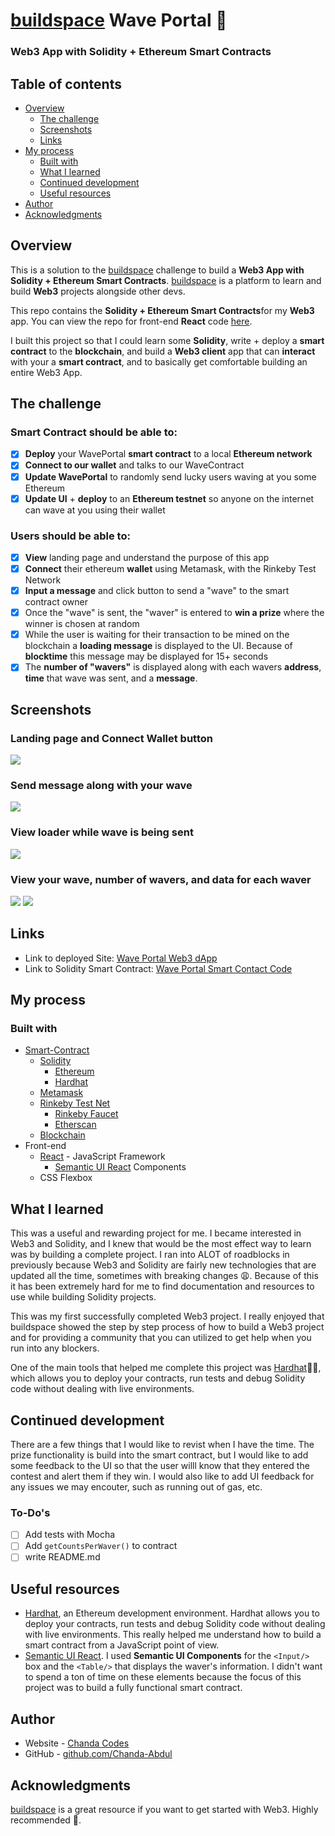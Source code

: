 # [buildspace](https://buildspace.so/) Wave Portal 👋 
### Web3 App with Solidity + Ethereum Smart Contracts

## Table of contents

- [Overview](#overview)
  - [The challenge](#the-challenge)
  - [Screenshots](#screenshots)
  - [Links](#links)
- [My process](#my-process)
  - [Built with](#built-with)
  - [What I learned](#what-i-learned)
  - [Continued development](#continued-development)
  - [Useful resources](#useful-resources)
- [Author](#author)
- [Acknowledgments](#acknowledgments)

## Overview

This is a solution to the [buildspace](https://buildspace.so/) challenge to build a <b>Web3 App with Solidity + Ethereum Smart Contracts</b>. [buildspace](https://buildspace.so/) is a platform to learn and build <b>Web3</b> projects alongside other devs.

This repo contains the <b>Solidity + Ethereum Smart Contracts</b>for my <b>Web3</b> app.  You can view the repo for front-end <b>React</b> code [here](https://github.com/Chanda-Abdul/waveportal-client).

I built this project so that I could learn some <b>Solidity</b>, write + deploy a <b>smart contract</b> to the <b>blockchain</b>, and build a <b>Web3 client</b> app that can <b>interact</b> with your a <b>smart contract</b>, and to basically get comfortable building an entire Web3 App. 

## The challenge

### Smart Contract should be able to:

- [x] <b>Deploy</b> your WavePortal <b>smart contract</b> to a local <b>Ethereum network</b>
- [x] <b>Connect to our wallet</b> and talks to our WaveContract
- [x] <b>Update WavePortal</b> to randomly send lucky users waving at you some Ethereum
- [x] <b>Update UI</b> + <b>deploy</b> to an <b>Ethereum testnet</b> so anyone on the internet can wave at you using their wallet

### Users should be able to:

- [x] <b>View</b> landing page and understand the purpose of this app
- [x] <b>Connect</b> their ethereum <b>wallet</b> using Metamask, with the Rinkeby Test Network
- [x] <b>Input a message</b> and click button to send a "wave" to the smart contract owner
- [x] Once the "wave" is sent, the "waver" is entered to <b>win a prize</b> where the winner is chosen at random
- [x] While the user is waiting for their transaction to be mined on the blockchain a <b>loading message</b> is displayed to the UI. Because of <b>blocktime</b> this message may be displayed for 15+ seconds
- [x] The <b>number of "wavers"</b> is displayed along with each wavers <b>address</b>, <b>time</b> that wave was sent, and a <b>message</b>.

## Screenshots

### Landing page and Connect Wallet button
![](https://github.com/Chanda-Abdul/waveportal-client/screens/landing.png)
### Send message along with your wave
![](https://github.com/Chanda-Abdul/waveportal-client/screens/sendwave.png)
### View loader while wave is being sent
![](https://github.com/Chanda-Abdul/waveportal-client/screens/mining.png)
### View your wave, number of wavers, and data for each waver
![](https://github.com/Chanda-Abdul/waveportal-client/screens/wavesent.png)
![](https://github.com/Chanda-Abdul/waveportal-client/screens/allwaves.png)

## Links

- Link to deployed Site: [Wave Portal Web3 dApp](https://gifted-aryabhata-929956.netlify.app/)
- Link to Solidity Smart Contract: [Wave Portal Smart Contact Code](https://github.com/Chanda-Abdul/waveportal-client)

## My process

### Built with

- [Smart-Contract](https://github.com/Chanda-Abdul/waveportal-smart-contract)
    - [Solidity](https://docs.soliditylang.org/en/v0.8.12/)
        - [Ethereum](https://ethereum.org/en/)
        - [Hardhat](https://hardhat.org/)
    - [Metamask](https://metamask.io/)
    - [Rinkeby Test Net](https://www.rinkeby.io/)
        - [Rinkeby Faucet](https://www.rinkebyfaucet.com/)
        - [Etherscan](https://rinkeby.etherscan.io/)
    - [Blockchain](https://en.wikipedia.org/wiki/Blockchain)
- Front-end
    - [React](https://reactjs.org/) - JavaScript Framework
        - [Semantic UI React](https://react.semantic-ui.com/) Components
    - CSS Flexbox

## What I learned

This was a useful and rewarding project for me.  I became interested in Web3 and Solidity, and I knew that would be the most effect way to learn was by building a complete project.  I ran into ALOT of roadblocks in previously because Web3 and Solidity are fairly new technologies that are updated all the time, sometimes with breaking changes 😩. Because of this it has been extremely hard for me to find documentation and resources to use while building Solidity projects. 

This was my first successfully completed Web3 project. I really enjoyed that buildspace showed the step by step process of how to build a Web3 project and for providing a community that you can utilized to get help when you run into any blockers. 

One of the main tools that helped me complete this project was [Hardhat](https://hardhat.org/)🙌🏽, which allows you to deploy your contracts, run tests and debug Solidity code without dealing with live environments. 

<!-- Use this section to recap over some of your major learnings while working through this project. Writing these out and providing code samples of areas you want to highlight is a great way to reinforce your own knowledge.

To see how you can add code snippets, see below:

```html
<h1>Some HTML code I'm proud of</h1>
```
```css
.proud-of-this-css {
  color: papayawhip;
}
```
```js
const proudOfThisFunc = () => {
  console.log('🎉')
}
``` -->



## Continued development

There are a few things that I would like to revist when I have the time.  The prize functionality is build into the smart contract, but I would like to add some feedback to the UI so that the user willl know that they entered the contest and alert them if they win.  I would also like to add UI feedback for any issues we may encouter, such as running out of gas, etc.


### To-Do's

- [ ] Add tests with Mocha
- [ ] Add `getCountsPerWaver()` to contract
- [ ] write README.md
## Useful resources

-  [Hardhat](https://hardhat.org/), an Ethereum development environment. Hardhat allows you to deploy your contracts, run tests and debug Solidity code without dealing with live environments. This really helped me understand how to build a smart contract from a JavaScript point of view.
- [Semantic UI React](https://react.semantic-ui.com/).  I used <b>Semantic UI Components</b> for the `<Input/>` box and the `<Table/>` that displays the waver's information.  I didn't want to spend a ton of time on these elements because the focus of this project was to build a fully functional smart contract. 

## Author

- Website - [Chanda Codes](https://chandacodes.com/)
- GitHub - [github.com/Chanda-Abdul](https://github.com/Chanda-Abdul)

## Acknowledgments

[buildspace](https://buildspace.so/) is a great resource if you want to get started with Web3. Highly recommended 💯.

